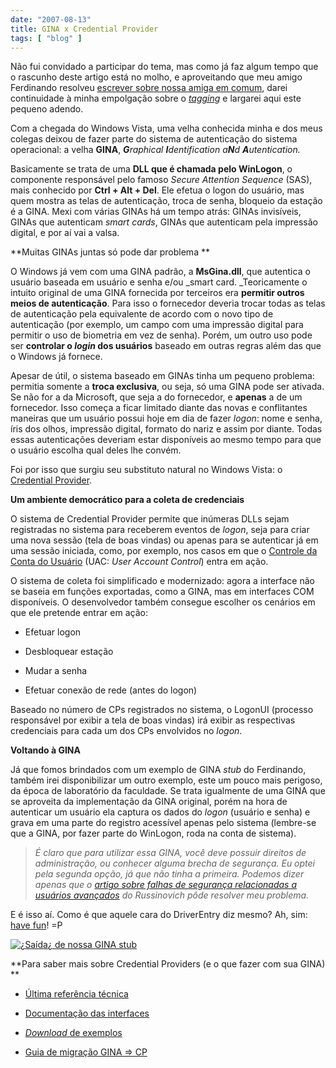 ```yaml
---
date: "2007-08-13"
title: GINA x Credential Provider
tags: [ "blog" ]
---
```

Não fui convidado a participar do tema, mas como já faz algum tempo que o rascunho deste artigo está no molho, e aproveitando que meu amigo Ferdinando resolveu [escrever sobre nossa amiga em comum](http://www.driverentry.com.br/blog/2007/08/personal-gina-tabajara.html), darei continuidade à minha empolgação sobre o [_tagging_](http://www.caloni.com.br/como-ser-um-melhor-desenvolvedor-nos-proximos-seis-meses) e largarei aqui este pequeno adendo.

Com a chegada do Windows Vista, uma velha conhecida minha e dos meus colegas deixou de fazer parte do sistema de autenticação do sistema operacional: a velha **GINA**, _**G**raphical **I**dentification a**N**d **A**utentication._

Basicamente se trata de uma **DLL que é chamada pelo WinLogon**, o componente responsável pelo famoso _Secure Attention Sequence_ (SAS), mais conhecido por **Ctrl + Alt + Del**. Ele efetua o logon do usuário, mas quem mostra as telas de autenticação, troca de senha, bloqueio da estação é a GINA. Mexi com várias GINAs há um tempo atrás: GINAs invisíveis, GINAs que autenticam _smart cards_, GINAs que autenticam pela impressão digital, e por aí vai a valsa.

**Muitas GINAs juntas só pode dar problema
**

O Windows já vem com uma GINA padrão, a **MsGina.dll**, que autentica o usuário baseada em usuário e senha e/ou _smart card. _Teoricamente o intuito original de uma GINA fornecida por terceiros era **permitir outros meios de autenticação**. Para isso o fornecedor deveria trocar todas as telas de autenticação pela equivalente de acordo com o novo tipo de autenticação (por exemplo, um campo com uma impressão digital para permitir o uso de biometria em vez de senha). Porém, um outro uso pode ser **controlar o _login_ dos usuários** baseado em outras regras além das que o Windows já fornece.

Apesar de útil, o sistema baseado em GINAs tinha um pequeno problema: permitia somente a **troca exclusiva**, ou seja, só uma GINA pode ser ativada. Se não for a da Microsoft, que seja a do fornecedor, e **apenas** a de um fornecedor. Isso começa a ficar limitado diante das novas e conflitantes maneiras que um usuário possui hoje em dia de fazer _logon_: nome e senha, íris dos olhos, impressão digital, formato do nariz e assim por diante. Todas essas autenticações deveriam estar disponíveis ao mesmo tempo para que o usuário escolha qual deles lhe convém.

Foi por isso que surgiu seu substituto natural no Windows Vista: o [Credential Provider](http://msdn.microsoft.com/msdnmag/issues/07/01/CredentialProviders/default.aspx).

**Um ambiente democrático para a coleta de credenciais**

O sistema de Credential Provider permite que inúmeras DLLs sejam registradas no sistema para receberem eventos de _logon_, seja para criar uma nova sessão (tela de boas vindas) ou apenas para se autenticar já em uma sessão iniciada, como, por exemplo, nos casos em que o [Controle da Conta do Usuário](http://msdn2.microsoft.com/en-us/library/bb648649.aspx) (UAC: _User Account Control_) entra em ação.

O sistema de coleta foi simplificado e modernizado: agora a interface não se baseia em funções exportadas, como a GINA, mas em interfaces COM disponíveis. O desenvolvedor também consegue escolher os cenários em que ele pretende entrar em ação:

	
  * Efetuar logon

	
  * Desbloquear estação

	
  * Mudar a senha

	
  * Efetuar conexão de rede (antes do logon)

Baseado no número de CPs registrados no sistema, o LogonUI (processo responsável por exibir a tela de boas vindas) irá exibir as respectivas credenciais para cada um dos CPs envolvidos no _logon_.

**Voltando à GINA**

Já que fomos brindados com um exemplo de GINA _stub_ do Ferdinando, também irei disponibilizar um outro exemplo, este um pouco mais perigoso, da época de laboratório da faculdade. Se trata igualmente de uma GINA que se aproveita da implementação da GINA original, porém na hora de autenticar um usuário ela captura os dados do _logon_ (usuário e senha) e grava em uma parte do registro acessível apenas pelo sistema (lembre-se que a GINA, por fazer parte do WinLogon, roda na conta de sistema).

> _É claro que para utilizar essa GINA, você deve possuir direitos de administração, ou conhecer alguma brecha de segurança. Eu optei pela segunda opção, já que não tinha a primeira. Podemos dizer apenas que o [artigo sobre falhas de segurança relacionadas a usuários avançados](http://blogs.technet.com/markrussinovich/archive/2006/05/01/the-power-in-power-users.aspx) do Russinovich pôde resolver meu problema._

E é isso aí. Como é que aquele cara do DriverEntry diz mesmo? Ah, sim: [have fun](/images/mscindy.7z)! =P

[![¿Saída¿ de nossa GINA stub](/images/pJRxNzi.png)](/images/mscindy.png)

**Para saber mais sobre Credential Providers (e o que fazer com sua GINA)
**

	
  * [Última referência técnica](http://shellrevealed.com/files/folders/code_samples/entry1019.aspx)

	
  * [Documentação das interfaces](http://msdn2.microsoft.com/en-us/library/ms646532.aspx)

	
  * [_Download_ de exemplos](http://www.microsoft.com/downloads/details.aspx?FamilyID=B1B3CBD1-2D3A-4FAC-982F-289F4F4B9300&displaylang=en)

	
  * [Guia de migração GINA => CP](http://msdn2.microsoft.com/en-us/library/aa480152.aspx#appcomp_topic11)

